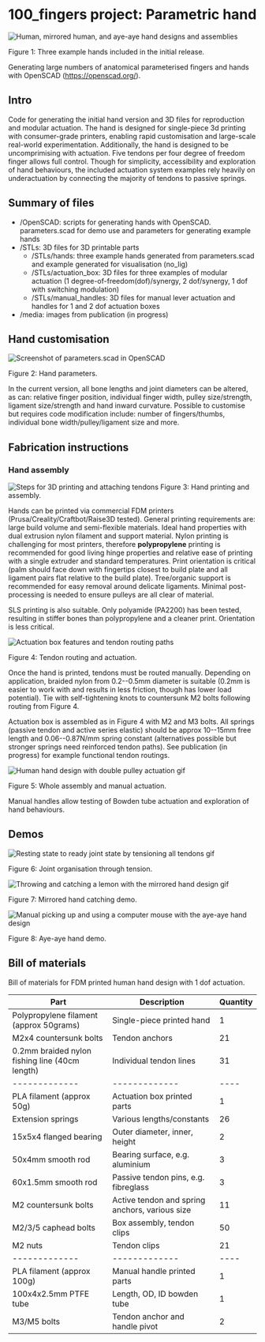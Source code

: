 # 100_fingers project: Parametric hand
![Human, mirrored human, and aye-aye hand designs and assemblies](/media/hands.png)

Figure 1: Three example hands included in the initial release.

Generating large numbers of anatomical parameterised fingers and hands with OpenSCAD (https://openscad.org/).

## Intro
Code for generating the initial hand version and 3D files for reproduction and modular actuation.
The hand is designed for single-piece 3d printing with consumer-grade printers, enabling rapid customisation and large-scale real-world experimentation.
Additionally, the hand is designed to be uncomprimising with actuation. Five tendons per four degree of freedom finger allows full control. Though for simplicity, accessibility and exploration of hand behaviours, the included actuation system examples rely heavily on underactuation by connecting the majority of tendons to passive springs.

## Summary of files
- /OpenSCAD: scripts for generating hands with OpenSCAD. parameters.scad for demo use and parameters for generating example hands
- /STLs: 3D files for 3D printable parts
  - /STLs/hands: three example hands generated from parameters.scad and example generated for visualisation (no_lig)
  - /STLs/actuation_box: 3D files for three examples of modular actuation (1 degree-of-freedom(dof)/synergy, 2 dof/synergy, 1 dof with switching modulation)
  - /STLs/manual_handles: 3D files for manual lever actuation and handles for 1 and 2 dof actuation boxes
- /media: images from publication (in progress)

## Hand customisation
![Screenshot of parameters.scad in OpenSCAD](/media/parameters.png)

Figure 2: Hand parameters.

In the current version, all bone lengths and joint diameters can be altered, as can: relative finger position, individual finger width, pulley size/strength, ligament size/strength and hand inward curvature. Possible to customise but requires code modification include: number of fingers/thumbs, individual bone width/pulley/ligament size and more.

## Fabrication instructions
### Hand assembly
![Steps for 3D printing and attaching tendons](/media/printing.png)
Figure 3: Hand printing and assembly.

Hands can be printed via commercial FDM printers (Prusa/Creality/Craftbot/Raise3D tested). General printing requirements are: large build volume and semi-flexible materials. Ideal hand properties with dual extrusion nylon filament and support material. Nylon printing is challenging for most printers, therefore **polypropylene** printing is recommended for good living hinge properties and relative ease of printing with a single extruder and standard temperatures. Print orientation is critical (palm should face down with fingertips closest to build plate and all ligament pairs flat relative to the build plate). Tree/organic support is recommended for easy removal around delicate ligaments. Minimal post-processing is needed to ensure pulleys are all clear of material.

SLS printing is also suitable. Only polyamide (PA2200) has been tested, resulting in stiffer bones than polypropylene and a cleaner print. Orientation is less critical.

![Actuation box features and tendon routing paths](/media/actuation.png)

Figure 4: Tendon routing and actuation.

Once the hand is printed, tendons must be routed manually. Depending on application, braided nylon from 0.2--0.5mm diameter is suitable (0.2mm is easier to work with and results in less friction, though has lower load potential). Tie with self-tightening knots to countersunk M2 bolts following routing from Figure 4.

Actuation box is assembled as in Figure 4 with M2 and M3 bolts. All springs (passive tendon and active series elastic) should be approx 10--15mm free length and 0.06--0.87N/mm spring constant (alternatives possible but stronger springs need reinforced tendon paths). See publication (in progress) for example functional tendon routings.

![Human hand design with double pulley actuation gif](/media/double_pulley_manual_handle.gif)

Figure 5: Whole assembly and manual actuation.

Manual handles allow testing of Bowden tube actuation and exploration of hand behaviours.

## Demos
![Resting state to ready joint state by tensioning all tendons gif](/media/hand_tension.gif)

Figure 6: Joint organisation through tension.

![Throwing and catching a lemon with the mirrored hand design gif](/media/2thumb_catching.gif)

Figure 7: Mirrored hand catching demo.

![Manual picking up and using a computer mouse with the aye-aye hand design](/media/aya_aye_demo.gif)

Figure 8: Aye-aye hand demo.

## Bill of materials
Bill of materials for FDM printed human hand design with 1 dof actuation.

| Part  | Description | Quantity |
| ------------- | ------------- | ---- |
| Polypropylene filament (approx 50grams)  | Single-piece printed hand  | 1 |
| M2x4 countersunk bolts | Tendon anchors | 21 |
| 0.2mm braided nylon fishing line (40cm length) | Individual tendon lines | 31 |
| ------------- | ------------- | ---- |
| PLA filament (approx 50g)  | Actuation box printed parts  | 1 |
| Extension springs | Various lengths/constants | 26 |
| 15x5x4 flanged bearing | Outer diameter, inner, height | 2 |
| 50x4mm smooth rod | Bearing surface, e.g. aluminium | 3 |
| 60x1.5mm smooth rod | Passive tendon pins, e.g. fibreglass | 3 |
| M2 countersunk bolts | Active tendon and spring anchors, various size | 11 |
| M2/3/5 caphead bolts | Box assembly, tendon clips | 50 |
| M2 nuts | Tendon clips | 21 |
| ------------- | ------------- | ---- |
| PLA filament (approx 100g)  | Manual handle printed parts  | 1 |
| 100x4x2.5mm PTFE tube  | Length, OD, ID bowden tube  | 1 |
| M3/M5 bolts  | Tendon anchor and handle pivot  | 2 |
